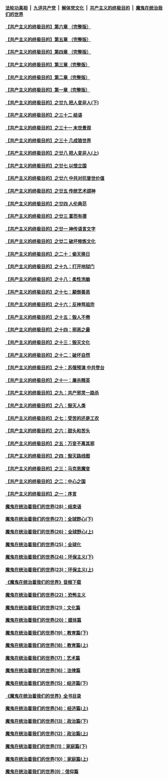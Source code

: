 

####  [法轮功真相](../../../../basic/blob/master/README.md?t=06232231) &nbsp;|&nbsp; [九评共产党](../../../../9ping.md/blob/master/README.md?t=06232231) &nbsp;|&nbsp; [解体党文化](../../../../jtdwh.md/blob/master/README.md?t=06232231)  &nbsp;|&nbsp; [共产主义的终极目的](../../../../gczydzjmd.md/blob/master/README.md?t=06232231) &nbsp;|&nbsp; [魔鬼在统治我们的世界](../../../../mgztzwmdsj.md/blob/master/README.md?t=06232231) 

#### [【共产主义的终极目的】第六章 （完整版）](../pages/nsc422/n11428913.md?t=06232231) 

#### [【共产主义的终极目的】第五章 （完整版）](../pages/nsc422/n11428912.md?t=06232231) 

#### [【共产主义的终极目的】第四章 （完整版）](../pages/nsc422/n11428907.md?t=06232231) 

#### [【共产主义的终极目的】第三章（完整版）](../pages/nsc422/n11428848.md?t=06232231) 

#### [【共产主义的终极目的】第二章（完整版）](../pages/nsc422/n11428831.md?t=06232231) 

#### [【共产主义的终极目的】第一章（完整版）](../pages/nsc422/n11417651.md?t=06232231) 

#### [【共产主义的终极目的】之廿九 把人变非人(下)](../pages/nsc422/n11344140.md?t=06232231) 

#### [【共产主义的终极目的】之三十二 结语](../pages/nsc422/n11360535.md?t=06232231) 

#### [【共产主义的终极目的】之三十一 末世景观](../pages/nsc422/n11351129.md?t=06232231) 

#### [【共产主义的终极目的】之三十 几成狼世界](../pages/nsc422/n11348280.md?t=06232231) 

#### [【共产主义的终极目的】之廿八 把人变非人(上)](../pages/nsc422/n11340492.md?t=06232231) 

#### [【共产主义的终极目的】之廿七 以恨立国](../pages/nsc422/n11336944.md?t=06232231) 

#### [【共产主义的终极目的】之廿六 中共对抗普世价值](../pages/nsc422/n11324785.md?t=06232231) 

#### [【共产主义的终极目的】之廿五 传统艺术颂神](../pages/nsc422/n11296396.md?t=06232231) 

#### [【共产主义的终极目的】之廿四 人伦典范](../pages/nsc422/n11296397.md?t=06232231) 

#### [【共产主义的终极目的】之廿三 富而有德](../pages/nsc422/n11283598.md?t=06232231) 

#### [【共产主义的终极目的】之廿一 神传语言文字](../pages/nsc422/n11263265.md?t=06232231) 

#### [【共产主义的终极目的】之廿二 破坏修炼文化](../pages/nsc422/n11245728.md?t=06232231) 

#### [【共产主义的终极目的】之二十：偷天换日](../pages/nsc422/n11238846.md?t=06232231) 

#### [【共产主义的终极目的】之十九：打开地狱门](../pages/nsc422/n11206376.md?t=06232231) 

#### [【共产主义的终极目的】之十八：柔性洗脑](../pages/nsc422/n11199994.md?t=06232231) 

#### [【共产主义的终极目的】之十七：颠倒善恶](../pages/nsc422/n11179782.md?t=06232231) 

#### [【共产主义的终极目的】之十六：反神骂祖宗](../pages/nsc422/n11166798.md?t=06232231) 

#### [【共产主义的终极目的】之十五：毁人不倦](../pages/nsc422/n11166792.md?t=06232231) 

#### [【共产主义的终极目的】之十四：邪恶之最](../pages/nsc422/n11150249.md?t=06232231) 

#### [【共产主义的终极目的】之十三：毁灭文化](../pages/nsc422/n11135227.md?t=06232231) 

#### [【共产主义的终极目的】之十二：破坏自然](../pages/nsc422/n11135214.md?t=06232231) 

#### [【共产主义的终极目的】之十：苏俄预演 中共登台](../pages/nsc422/n11118424.md?t=06232231) 

#### [【共产主义的终极目的】之十一：屠杀精英](../pages/nsc422/n11118442.md?t=06232231) 

#### [【共产主义的终极目的】之九：共产邪灵一路杀](../pages/nsc422/n11114139.md?t=06232231) 

#### [【共产主义的终极目的】之八：毁灭人类](../pages/nsc422/n11108503.md?t=06232231) 

#### [【共产主义的终极目的】之七：受苦的还是工农](../pages/nsc422/n11101809.md?t=06232231) 

#### [【共产主义的终极目的】之六：甜头和苦头](../pages/nsc422/n11096971.md?t=06232231) 

#### [【共产主义的终极目的】之五：万变不离其邪](../pages/nsc422/n11091285.md?t=06232231) 

#### [【共产主义的终极目的】之四：毁灭路线图](../pages/nsc422/n11086284.md?t=06232231) 

#### [【共产主义的终极目的】之三：马克思魔变](../pages/nsc422/n11061941.md?t=06232231) 

#### [【共产主义的终极目的】之二：中心之国](../pages/nsc422/n11047728.md?t=06232231) 

#### [【共产主义的终极目的】之一：序言](../pages/nsc422/n11086077.md?t=06232231) 

#### [魔鬼在统治着我们的世界(28)：结束语](../pages/nsc422/n10936246.md?t=06232231) 

#### [魔鬼在统治着我们的世界(27)：全球野心(下)](../pages/nsc422/n10928319.md?t=06232231) 

#### [魔鬼在统治着我们的世界(26)：全球野心(上)](../pages/nsc422/n10900318.md?t=06232231) 

#### [魔鬼在统治着我们的世界(25)：全球化](../pages/nsc422/n10788205.md?t=06232231) 

#### [魔鬼在统治着我们的世界(24)：环保主义(下)](../pages/nsc422/n10695307.md?t=06232231) 

#### [魔鬼在统治着我们的世界(23)：环保主义(上)](../pages/nsc422/n10688613.md?t=06232231) 

#### [《魔鬼在统治着我们的世界》音频下载](../pages/nsc422/n10635553.md?t=06232231) 

#### [魔鬼在统治着我们的世界(22)：恐怖主义](../pages/nsc422/n10614727.md?t=06232231) 

#### [魔鬼在统治着我们的世界(21)：文化篇](../pages/nsc422/n10597706.md?t=06232231) 

#### [魔鬼在统治着我们的世界(20)：媒体篇](../pages/nsc422/n10586579.md?t=06232231) 

#### [魔鬼在统治着我们的世界(19)：教育篇(下)](../pages/nsc422/n10564808.md?t=06232231) 

#### [魔鬼在统治着我们的世界(18)：教育篇(上)](../pages/nsc422/n10526970.md?t=06232231) 

#### [魔鬼在统治着我们的世界(17)：艺术篇](../pages/nsc422/n10499093.md?t=06232231) 

#### [魔鬼在统治着我们的世界(16)：法律篇](../pages/nsc422/n10485969.md?t=06232231) 

#### [魔鬼在统治着我们的世界(15)：经济篇(下)](../pages/nsc422/n10469975.md?t=06232231) 

#### [《魔鬼在统治着我们的世界》全书目录](../pages/nsc422/n10464261.md?t=06232231) 

#### [魔鬼在统治着我们的世界(14)：经济篇(上)](../pages/nsc422/n10457370.md?t=06232231) 

#### [魔鬼在统治着我们的世界(13)：政治篇(下)](../pages/nsc422/n10448270.md?t=06232231) 

#### [魔鬼在统治着我们的世界(12)：政治篇(上)](../pages/nsc422/n10444576.md?t=06232231) 

#### [魔鬼在统治着我们的世界(11)：家庭篇(下)](../pages/nsc422/n10440961.md?t=06232231) 

#### [魔鬼在统治着我们的世界(10)：家庭篇(上)](../pages/nsc422/n10435448.md?t=06232231) 

#### [魔鬼在统治着我们的世界(9)：信仰篇](../pages/nsc422/n10432159.md?t=06232231) 

